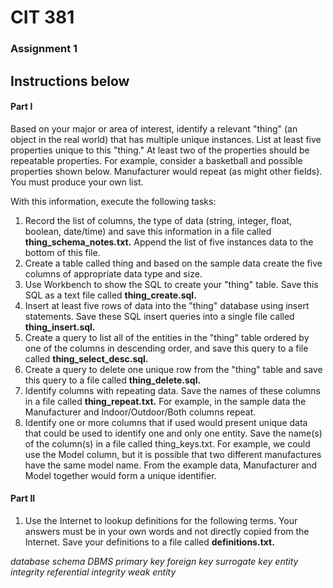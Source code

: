 # CIT 381
### Assignment 1

Instructions below
-----
#### Part I
Based on your major or area of interest, identify a relevant "thing" (an object in the real world) that has multiple unique instances. List at least five properties unique to this "thing." At least two of the properties should be repeatable properties. For example, consider a basketball and possible properties shown below. Manufacturer would repeat (as might other fields). You must produce your own list.

With this information, execute the following tasks:
1. Record the list of columns, the type of data (string, integer, float, boolean, date/time) and save this information in a file called **thing_schema_notes.txt.** Append the list of five instances data to the bottom of this file.
2. Create a table called thing and based on the sample data create the five columns of appropriate data type and size.
3. Use Workbench to show the SQL to create your "thing" table. Save this SQL as a text file called **thing_create.sql.**
4. Insert at least five rows of data into the "thing" database using insert statements. Save these SQL insert queries into a single file called **thing_insert.sql.**
5. Create a query to list all of the entities in the "thing" table ordered by one of the columns in descending order, and save this query to a file called **thing_select_desc.sql.**
6. Create a query to delete one unique row from the "thing" table and save this query to a file called **thing_delete.sql.**
7.  Identify columns with repeating data. Save the names of these columns in a file called **thing_repeat.txt.** For example, in the sample data the Manufacturer and Indoor/Outdoor/Both columns repeat.
8. Identify one or more columns that if used would present unique data that could be used to identify one and only one entity. Save the name(s) of the column(s) in a file called thing_keys.txt. For example, we could use the Model column, but it is possible that two different manufactures have the same model name. From the example data, Manufacturer and Model together would form a unique identifier.

#### Part II
1. Use the Internet to lookup definitions for the following terms. Your answers must be in your own words and not directly copied from the Internet. Save your definitions to a file called **definitions.txt.**

*database schema
DBMS
primary key
foreign key
surrogate key
entity integrity
referential integrity
weak entity*
